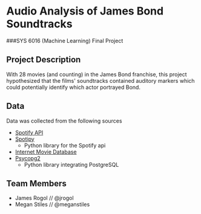 # Audio Analysis of James Bond Soundtracks
###SYS 6016 (Machine Learning) Final Project

## Project Description
With 28 movies (and counting) in the James Bond franchise, this project
 hypothesized that the films' soundtracks contained auditory markers which could
 potentially identify which actor portrayed Bond.

## Data
Data was collected from the following sources
* [Spotify API](https://developer.spotify.com)
* [Spotipy](https://github.com/plamere/spotipy)
  * Python library for the Spotify api
* [Internet Movie Database](http://www.imdb.com)
* [Psycopg2](http://initd.org/psycopg/docs/index.html)
  * Python library integrating PostgreSQL

## Team Members
* James Rogol // @jrogol
* Megan Stiles // @meganstiles
